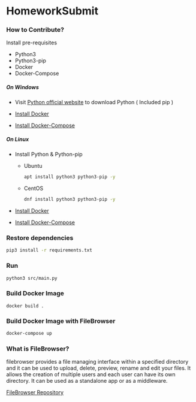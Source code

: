 # HomeworkSubmit

### How to Contribute?

Install pre-requisites

- Python3
- Python3-pip
- Docker
- Docker-Compose

##### On Windows

- Visit [Python official website](https://www.python.org/) to download Python ( Included pip )

- [Install Docker](https://docs.docker.com/get-docker/) 

- [Install Docker-Compose](https://docs.docker.com/compose/install)

##### On Linux

- Install Python & Python-pip
    - Ubuntu
        ```bash
        apt install python3 python3-pip -y
        ```

    - CentOS
        ```bash
        dnf install python3 python3-pip -y
        ```
- [Install Docker](https://docs.docker.com/get-docker/) 

- [Install Docker-Compose](https://docs.docker.com/compose/install)

### Restore dependencies

```bash
pip3 install -r requirements.txt
```

### Run

```bash
python3 src/main.py
```

### Build Docker Image

```base
docker build .
```

### Build Docker Image with FileBrowser

```bash
docker-compose up
```

### What is FileBrowser?

filebrowser provides a file managing interface within a specified directory and it can be used to upload, delete, preview, rename and edit your files. It allows the creation of multiple users and each user can have its own directory. It can be used as a standalone app or as a middleware.

[FileBrowser Repository](https://github.com/filebrowser/filebrowser)
